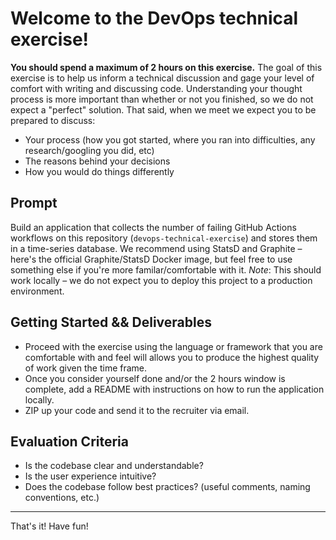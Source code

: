 # Welcome to the DevOps technical exercise!

**You should spend a maximum of 2 hours on this exercise.**
The goal of this exercise is to help us inform a technical discussion and gage your level of comfort with writing and discussing code. Understanding your thought process is more important than whether or not you finished, so we do not expect  a "perfect" solution. That said, when we meet we expect you to be prepared to discuss:

- Your process (how you got started, where you ran into difficulties, any research/googling you did, etc)
- The reasons behind your decisions
- How you would do things differently

## Prompt

Build an application that collects the number of failing GitHub Actions workflows on this repository (`devops-technical-exercise`) and stores them in a time-series database.
We recommend using StatsD and Graphite – here's the official Graphite/StatsD Docker image, but feel free to use something else if you're more familar/comfortable with it.
_Note_: This should work locally – we do not expect you to deploy this project to a production environment.

## Getting Started && Deliverables
- Proceed with the exercise using the language or framework that you are comfortable with and feel will allows you to produce the highest quality of work given the time frame.
- Once you consider yourself done and/or the 2 hours window is complete, add a README with instructions on how to run the application locally.
- ZIP up your code and send it to the recruiter via email.


## Evaluation Criteria
- Is the codebase clear and understandable?
- Is the user experience intuitive?
- Does the codebase follow best practices? (useful comments, naming conventions, etc.)

---

That's it! Have fun!
